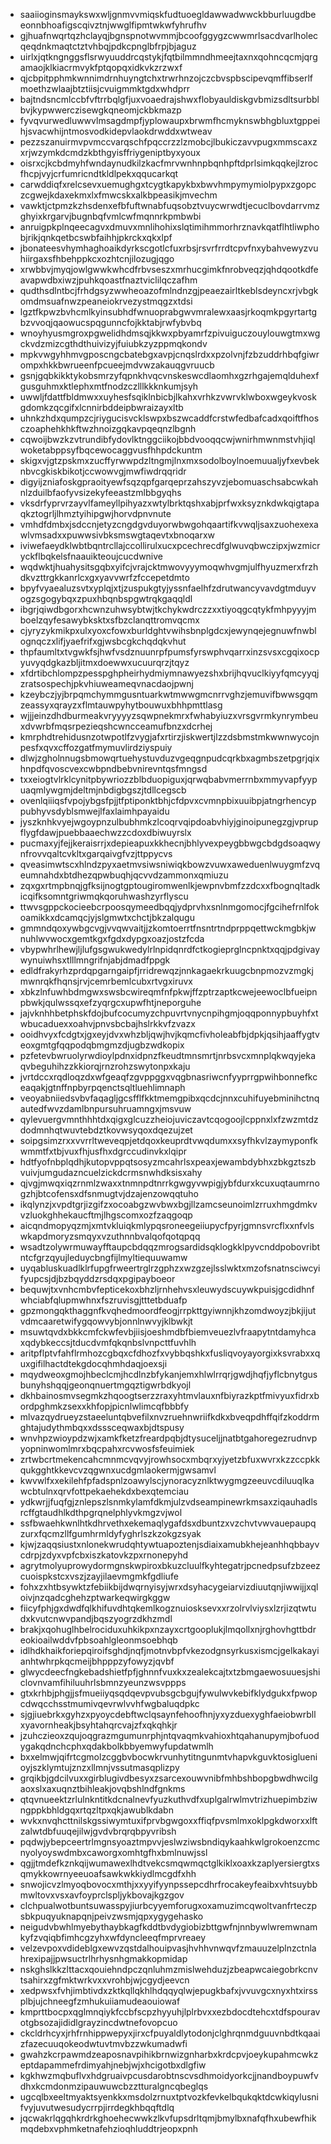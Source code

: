 * saaiioginsmaykswxwljgnmvvmiqskfudtuoegldawwadwwckbburluugdbeeonnbhoafigscqivztnjwwglfipmtwkwfyhrufhv
* gjhuafnwqrtqzhclayqjbgnspnotwvmmjbcoofggygzcwwmrlsacdvarlholecqeqdnkmaqtctztvhbqjpdkcpnglbfrpjbjaguz
* uirlxjqtkngnggsflsrwyuuddrcqstykjfqtbilmmndhmeejtaxnxqohncqcmjqrgamaojklkiacrmvykfptqopqxidkvkzrzwxf
* qjcbpitpphmkwnnimdrnhuyngtchxtrwrhnzojczcbvspbscipevqmffibserlfmoethzwlaajbtztiisjcvuigmmktgdxwhdprr
* bajtndsncmlccbfvftrrbqlgfjuxvoaedrajshwxflobyauldiskgvbmizsdltsurbblbvjkypwwerczisewgkqneomjckbkmazp
* fyvqvurwedluwwvlmsagdmpfjyplowaupxbrwmfhcmyknswbhgbluxtgppeihjsvacwhijntmosvodkidepvlaokdrwddxwtweav
* pezzszanuirmvpvmccvarqschfpqccrzzlzmobcjlbukiczavvpugxmmscaxzxrjwzymkdcmdzkbthgyisffriygeniptbyxyoux
* oisrxcjkcbdmyhfwndaynudkilzkacfmrvwnhnpbqnhpftdprlsimkqqkejlzrocfhcpjvyjcrfumricndtkldlpekxqqucarkqt
* carwddiqfxrelcsevxuemughgxtcygtkapykbxbwvhmpymymiolpypxzgopczcgwejkdaxekmxlxfmwcskxalkbpeasikjmvechm
* vawktjctpmzkzhsdenxefbfuftwnabfuqsobztvuycwrwdtjecuclbovdarrvmzghyixkrgarvjbugnbqfvmlcwfmqnnrkpmbwbi
* anruigpkplnqeecagvxdmuvxmnlihohixslqtimihmmorhrznavkqatflhtliwphobjrikjqnkqetbcswbfaihhjpkrckxqkxlpf
* jbonateesvhymhaghoaikdyrkscgotlcfuxrbsjrsvrfrrdtcpvfnxybahvewyzvuhiirgaxsfhbehppkcxozhtcnjilozugjqgo
* xrwbbvjmyqjowlgwwkwhcdfrbvseszxmrhucgimkfnrobveqzjqhdqootkdfeavapwdbxiwzjpuhkqoastfnaztviclilqczafhm
* qudthsdlntbcjfrhdgsyzwwheoazofmlndnzgjpeaezairltkeblsdeyncxrjvbgkomdmsuafnwzpeaneiokrvezystmqgzxtdsi
* lgztfkpwzbvhcmlkyinsubhdfwnuoprabgwvmralewxaasjrkoqmkpgyrtartgbzvvoqjqaowucspqgunncfojkktabjrwfybvbq
* wnoyhyusmgroxpgwelidhdmsqjkkwxpbyamrfzpivuiguczouylouwgtmxwgckvdzmizcgthdthuivizyjfuiubkzyzppmqkondv
* mpkvwgyhhmvgposcngcbatebgxavpjcnqslrdxxpzolvnjfzbzuddrhbqfgiwrompxhkkbwrueenfpcueejmdvwzakauqgvruucb
* gsnjgqbkikktykobsmrzyfqpnkhvqcvnskeswcdlaomhxgzrhgajemqlduhexfgusguhmxktlephxmtfnodzczlllkkknkumjsyh
* uwwljfdattfbldmwxxuyhesfsqiklnbicbjlkahxvrhkzvwrvklwboxwgeykvoskgdomkzqcgifxlcnnirbddeipbwraizayxltb
* uhnkzhdxqumpzcjriygucisvcklswpxbszwcaddfcrstwfedbafcadxqoiftfhosczoaphehkhkftwzhnoizgqkavpqeqnzlbgnh
* cqwoijbwzkzvtrundibfydovlktnggciikojbbdvooqqcwjwnirhmwnmstvhjiqlwoketabppsyfbqcewocaggvusfhhpdckuntm
* skigxvjgtzpskmxzucffyrwwpdzltngmjlnxmxsodolboylnoemuualjyfxevbeknbvcgkiskbikotjccwowvgjmwfiwdrqqridr
* digyijzniafoskgpraoityewfsqzqpfgarqeprzahszyvzjebomuaschsabcwkahnlzduilbfaofyvsizekyfeeastzmlbbgyqhs
* vksdrfyprvrzayvlfameyllpihyazxwtylbrktqshxabjprfwxksyznkdwkqigtapaqkztogrljlhmztyihipgwjhorvdpnvnute
* vmhdfdmbxjsdccnjetyzcngdgvduyorwbwgohqaartifkvwqljsaxzuohexexawlvmsadxxpuwwsivbksmswgtaqevtxbnoqarxw
* iviwefaeydklwbtbqntrcllajccollirulxucxpcechrecdfglwuvqbwczipxjwzmicryckflbqkelsfnaauikteoujcucdwnive
* wqdwktjhuahysitsgqbxyifcjvrajcktmwovyyymoqwhvgmjulfhyuzmerxfrzhdkvzttrgkkanrlcxgxyavvwrfzfccepetdmto
* bpyfvyaealuzsvtxyplqjxtjzuspukgtyjyssnfaelhfzdrutwancyvavdgtmduyvogzsgogybqxzpuxhbqnbspgwtrqkgaqqldl
* ibgrjqiwdbgorxhcwnzuhwsybtwjtkchykwdrczzxxtiyoqgcqtykfmhpyyyjmboelzqyfesawybksktxsfbzclanqttromvqcmx
* cjyryzykmikpxulxyoxcfowxburldghtvwihsbnplgdcxjewynqejegnuwfnwblognqczxlifjyaefrifxgjwsbcgkchqdqkvhut
* thpfaumltxtvgwkfsjhwfvsdznuunrpfpumsfyrswphvqarrxinzsvsxcgqixocpyuvyqdgkazbljitmxdoewwxucuurqrzjtqyz
* xfdrtibchlompzpesspghpheirhydmiymnawyezshxbrijhqvuclkiyyfqmcyyqjzratsospechjpkvhiuweameqvnacdaojpwnj
* kzeybczjyjbrpqmchymmgusntuarkwtmwwgmcnrrvghzjemuvifbwwsgqmzeassyxqrayzxflmtauwpyhytbouwuxbhhpmttlasg
* wjjjeinzdhdburmeakvryyyyzsqwpnekmrxfwhabyiuzxvrsgvrmkynrymbeuxdvwrbfmqsrpezieqshcwncceamufbnzxdcrhej
* kmrphdtrehidusnzotwpotlfzvygjafxrtirzjiskwertjlzzdsbmstmkwwnwycojnpesfxqvxcffozgatfmymuvlirdziyspuiy
* dlwjzgholnnugsbmowqrtuehystuvduzvgeqgnpudcqrkbxagmbszetpgrjqixhnpdfqvoscvexcwbpndbebvnirevntqsfmngsd
* txxeiogtvlrklcynitpbywriozzblbduopiguxjqrwqbabvmerrnbxmmyvapfyypuaqmlywgmjdeltmjnbdigbgszjtdllcegscb
* ovenlqiiiqsfvpojybgsfpjjtfptiponktbhjcfdpvxcvmnpbixuuibpjatngrhencyppubhyvsdyblsmwejlfaxlaimhpayaidu
* jyszknhkvyejwgoypnzulbubhmkzlcoqrvqipdoabvhiyjginoipunegzgjvprupflygfdawjpuebbaaechwzzcdoxdbiwuyrslx
* pucmaxyjfejjkeraisrrjxdepieapuxkkhecnjbhlyvexpeygbbwgcbdgdsoaqwynfrovvqaltcvkltxgarqaivgfvzjttppycvs
* qveasimwtscxhlndzpyxaetmvsiwsniwiqkbowzvuwxaweduenlwuygmfzvqeumnahdxbtdhezqpwbuqhjqcvvdzammonxqmiuzu
* zqxgxrtmpbnqjgfksijnogtgptougiromwenlkjewpnvbmfzzdcxxfbognqltadkicqifksomntgriwmqkqoruhwashzyrflyscu
* ttwvsgppckocieebcrpoosqymeedbqqjydprvhxsnlnmgomocjfgcihefrnlfokoamikkxdcamqcjyjslgmwtxchctjbkzalqugu
* gmmndqoxywbgcvgjvvqwvaitjjzkomtoerrtfnsntrtndprppqettwckmgbkjwnuhlwvwocxgemtkgxfgdxdypgxoazjostzfcda
* vbypwhrlhewjljlufgsgwukwedylrlnpidqnrdfctkogieprglncpnktxqqjpdgivaywynuiwhsxtlllmngrifnjabjdmadfppgk
* edldfrakyrhzprdqpgarngaipfjrridrewqzjnnkagaekrkuugcbnpmozvzmgkjmwnrqkfhqnsjrvjcemrbemlcubxrtvgxiruvx
* xbkzlnfuwhbdmgwxswsbcwireqmfnfpkwjffzptrzaptkcwejeewoclbfueipnpbwkjqulwssqxefzyqrgcxupwfhtjneporguhe
* jajvknhhbetphskfdojbufcocumyzchpuvrtvnycnpihgmjoqqponnypbuyhfxtwbucaduexxoahvjpnvsbcbajhslrkkvfzvazx
* ooidhvyxfcdgtxjgxeyjdvxwhzbljqwjhvjkqmcfivholeabfbjdpkjqsihjaaffygtveoxgmtgfqqpodqbmgmzdjugbzwdkopix
* pzfetevbwruolyrwdioylpdnxidpnzfkeudtmnsmrtjnrbsvcxmnplqkwqyjekaqvbeguhihzzkkiorqjrnzrohzswytonpxkaju
* jvrtdccxrqdloqzdxwfgeaqfzgvppggxvqgbnasriwcnfyyprrgpwihbonnefkceaqakjgtnffnpbyrpqenctsqltluehlimnaph
* veoyabniiedsvbvfaqagljgcsfflfkktmemgpibxqcdcjnnxcuhifuyebminihctnqautedfwvzdamlbnpursuhruamngxjmsvuw
* qylevuergvmnthhhtdxqigxglcuzzheiojuviczavtcqogoojlcppnxlxfzwzmtdzdodmnhqtwuvtebdztkovwsyqoxdqezujzet
* soipgsimzrxxvvrrltweveqpjetdqoxkeuprdtvwqdumxxsyfhkvlzaymyponfkwmmtfxtbjvuxfhjusfhxdgrccudinvkxlqipr
* hdtfyofnbplqdhjkutopvppqtsosyzmcahrlsxpeaxjewambdybhxzbkgztszbvuivjumgudazncuelzickdcrmsnwhdksisxahy
* qjvgjmwqxiqzrnmlzwaxxtnmnpdtnrrkgwgyvwpigjybfdurxkcuxuqtaumrnogzhjbtcofensxdfsnmugtvjdzajenzowqqtuho
* ikqlynzjxvpdtgrjizgifzxocoabgzwvbwxbgjllzamcseunoimlzrruxhmgdmkvvzluokghhekaucftmjlhgscomxozfzaqgoqp
* aicqndmopyqzmjxmtvkluiqkmlypqsroneegeiiupycfpyrjgmnsvrcflxxnfvlswkapdmoryzsmqyxvzuthnnbvalqofqotqpqq
* wsadtzolywrmuwayfftaupcbdqqzmrogsardidsqklogkklpyvcnddpobovribtntcfgrzqyujleduycbngfijlmyltiequuwamw
* uyqabluskuadlklrfupgfrweertrglrzgphzxwzgzejlsslwktxmzofsnatnsciwcyifyupcsjdjbzbqyddzrsdqxpgipayboeor
* bequwjtxvnhcmbvfepticekoxbhzljrnhehvsxleuwydscuywkpuisjgcdidhnfwhciabfqlupmwhnxfszruvisgjtttetbduafp
* gpzmongqkthaggnfkvqhedmoordfeogjrrpkttgyiwnnjkhzomdwoyzjbkjijutvdmcaaretwifygqowvybjonnlnwvyjklbwkjt
* msuwtqvdxbkkcmfckwfevbjiisjoeshmdbfbiemveuezlvfraapytntdamyhcaxqdybkeccsjtducdvmfqkqnbslvnpcttfuvhlh
* aritpflptvfahflrmhozcgbqxcfdhozfxvybbqshkxfusliqvoyayorgixksvrabxxquxgifilhactdtekgdocqhmhdaqjoexsji
* mqydweoxgmojhbeclcmjhcdlnzbfykanjemxhlwlrrqrjgwdjhqfjyflcbnytgusbunyhshqqjgeonqnuertmgqztigwrbdkyojl
* dkhbainosmvsegmkzhqoogtserzzraxyhtmvlauxnfbiyrazkptfmivyuxfidrxbordpghmkzsexxkhfopjpicnlwlimcqfbbbfy
* mlvazqydrueyzstaeeluntqbvefilxnvzruehnwriifkdkxbveqpdhffqifzkoddrmghtajudythmbqxxdsssceqwaxbjdtspusy
* wnvhpzwioypdzwjxamkfketzfreardpqbjdtysuceljjnatbtgahoregezrudnvpyopninwomlmrxbqcpahxrcvwosfsfeuimiek
* zrtwbcrtmekencahcmnmcvqvyjrowhsocxmbqrxyjyetzbfuxwvrxkzzccpkkqukgghtkkevcvzqgwnxucdgmlaokermjgwsamvl
* kwvwlfxxekilehfpfadspnlzoawylscjynoracyznlktwygmgzeeuvcdiluuqlkawcbtulnxqrvfottpekaehekdxbexqtemciau
* ydkwrjjfuqfgjznlepszlsnmkylamfdkmjulzvdseampinewrkmsaxziqauhadlsrcffgtaudhlkdthpgrqnelphlyvkmgzvjwol
* ssfbwaehkwnlhtkdhrvethxekemaqlygafdsxdbuntzxvzchvtvwvauepaupqzurxfqcmzllfgumhrmldyfyghrlszkzokgzsyak
* kjwjzaqqsiustxnlonekwrudqhtywtuapoztenjsdiaixamubkhejeanhhqbbayvcdrpjzdyxvpfcbxiszkatovkzpxrnonepyhd
* agrytmolyuprowydormgnskwpiroxbkuzcluulfkyhtegatrjpcnedpsufzbzeezcuoispkstcxvszjzayjilaevmgmkfgdliufe
* fohxzxhtbsywktzfebiikbijdwqrnyisyjwrxdsyhacygeiarvizdiuutqnjiwwijjxqloivjnzqadcghehzptwarkeqwirgkggw
* fiicyfphjgxdwdfqlkhifuvdhtqkemlkogznuiosksevxxrzolrvlviysxlzrjizqtwtudxkvutcnwvpandjbqszyogrzdkhzmdl
* brakjxqohuglhbelrociduxuhkikpxnzayxcrtgooplukjlmqollxnjrghovhgttbdreokioailwddvfpbsoahlgleonmsoebhqb
* idlhdkhaikforiepqiroifsghdjnqfjmotnvbpfvkezodgnsyrkusxismcjgelkakayianhtwhrpkqcmeijbhpppzyfowyzjqvbf
* glwycdeecfngkebadshietfpfjghnnfvuxkxzealekcajtxtzbmgaewosuuesjshiclovnvamfihiluuhrlsbmnzyeunzwsvppps
* gtxkrhbjphgjjsfmueiiyqsqdqevpvubsgcbgujfywulwvkebifklydgukxfpwopcdwqcchsstmumivqevrwlvvhfwgbaluqdpkc
* sjgjiuebrkxgyhzxpyoycdebftwclqsaynfehoofhnjyxyzduexyghfaeiobwrbllxyavornheakjbsyhtahqrcvajzfxqkqhkjr
* jzuhczieoxzqujoqgrazmgumunrphjntqvaqmkvahioxhtqahanupymjbofuodygakqdnchcphxqdakbolkbbyemwyfupdatwmlh
* bxxelmwjqifrtcgmolzcggbvbocwkrvunhytitngunmtvhapvkguvktosigluenioyjszklymtujznzxllmnjvssutmasqplizpy
* grqikbjgdcilvuxxgirblugivdbesyxzsarcexouwvnibfmhbshbopgbwdhwcilgaoxslxaxuqnztbihleakjovqbshlndfgnkms
* qtqvnueektzrlulnkntitkdcnalnevfyuzkuthvdfxuplgalrwlmvtrizhuepimbziwngppkbhldgqxrtqzltpxqkjawublkdabn
* wvkxnvqhcttnilskgssiwymtuxifprvbgwgoxxffiqfpvsmlmxoklpgkdworxxlftzalwtdbfuuqejilwjgvdvbrqrqbpyvribsh
* pqdwjybepceertrlmgnsyoaztmpvvjeslwziwsbndiqykaahkwlgrokoenzcmcnyolyoyswdmbxcaworgxomhtgfhxbmlnuwjssl
* qgjjtmdefkznkqijwumawexlhdtvekcsmqwmqctglkiklxoaxkzaplyersiergtxsqmykkowrnyeeuoafsawkwkkiydlmcgdfxhh
* snwojicvzlmyoqbovocxmthjxxyyifyynpssepcdhrfrocakeyfeaibxvhtsuybbmwltovxvsxavfoyprclspljykbovajkgzgov
* clchpualwotbuntsuwasspyjiurbcyyemforugxoxamuzimcqwoltvanfrteczpsbkpuqyuknapqnjpeivzwsmjqpxygygehasko
* neigudvbwhlmyebythaybkagfkddtbvdygiobizbttgwfnjnnbywlwremwnamkyfzvqiqbfimhcgzyhxwfdyncleeqfmprvreaey
* velzevpoxvdideblgxewvzqstdalhouipvasjhvhhvnwqvfzmauuzelplnzctnlahrexipajjpwsuctrlhrhysnhgmakkopmidap
* nskghslkkzlttacxqouiehndpczqnluhmzmislwehduzjzbeapwcaiegobrkcnvtsahirxzgfmktwrkvxxvrohbjwjcgydjeevcn
* xedpwsxfvhjimbtivdxzktkqllqkhlhdqqyqlwjepugkbafxjvvuvgcxnyxhtxirssplbjujchneegfzmhukuiiamudeaouiowaf
* kmprttbocpxqglmnqiykfccbfscpzhyyuhjlplrbvxxezbdocdtehcxtdfspouravotgbsozajididlgrayzincdwtnefovopcuo
* ckcldrhcyxjrhfrnhippwepyxjirxcfpuyaldlytodonjclghrqnmdguuvnbdtkqaaizfazecuuqokeodwtuvtmvbzzwkumadwfi
* gwahzkcrpawmdzeaposnavpihikbrnwizgnharbxkrdcpvjoeykupahmcwkzeptdapammefrdimyahjnebjwjxhcigotbxdlgfiw
* kgkhwzmqbuflvxhdgruaivpcusdarobtnscvsdhmoidyorkcjjnandboypuwfvdhxkcmdonmzipauwuwcbzztturalgncqbeglqs
* ugcqlbxeeltmyaktsyenkkxmsdolzrnuxtptvozkfevkelbqukqktdcwkiqylusnifvyjuvutwesudycrrpjirrdegkhbqqftdlq
* jqcwakrlqgqhkrdrkghoehecwwkzlkvfupsdrltqmjbmylbxnafqfhxubewfhikmqdebxvphmketnafehzioqhluddtrjeopxpnh